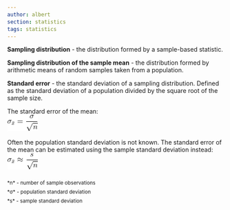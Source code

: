 ```yaml
---
author: albert
section: statistics
tags: statistics
---
```

<!--more-->
**Sampling distribution** - the distribution formed by a sample-based statistic.

**Sampling distribution of the sample mean** - the distribution formed by arithmetic means of random samples taken from a population.

**Standard error** - the standard deviation of a sampling distribution. Defined as the standard deviation of a population divided by the square root of the sample size. 

The standard error of the mean: <br />
<img src="/assets/images/handbook/statistics/standard_error.gif" class="equation_gif" />


Often the population standard deviation is not known. The standard error of the mean can be estimated using the sample standard deviation instead: <br />
<img src="/assets/images/handbook/statistics/standard_error_approx.gif" class="equation_gif" />


<sub>
*n* - number of sample observations <br />
*&sigma;* - population standard deviation <br />
*s* - sample standard deviation
</sub>
